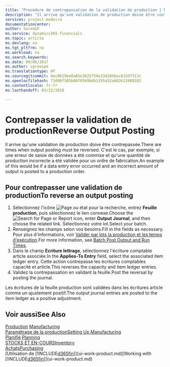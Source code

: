 ```yaml
---
title: "Procédure de contrepassation de la validation de production | Microsoft Docs"
description: "Il arrive qu'une validation de production doive être contrepassée. C'est le cas, par exemple, si une erreur de saisie de données a été commise et qu'une quantité de production incorrecte a été validée pour un ordre de fabrication."
services: project-madeira
documentationcenter: 
author: SorenGP
ms.service: dynamics365-financials
ms.topic: article
ms.devlang: na
ms.tgt_pltfrm: na
ms.workload: na
ms.search.keywords: 
ms.date: 09/06/2017
ms.author: sgroespe
ms.translationtype: HT
ms.sourcegitcommit: bec0619be0a65e3625759e13d2866ac615d7513c
ms.openlocfilehash: 73d90f585b86785b9bdb1355a52a682612488182
ms.contentlocale: fr-fr
ms.lasthandoff: 03/22/2018

---
```

# <a name="reverse-output-posting"></a><span data-ttu-id="3f834-104">Contrepasser la validation de production</span><span class="sxs-lookup"><span data-stu-id="3f834-104">Reverse Output Posting</span></span>
<span data-ttu-id="3f834-105">Il arrive qu'une validation de production doive être contrepassée.</span><span class="sxs-lookup"><span data-stu-id="3f834-105">There are times when output posting must be reversed.</span></span> <span data-ttu-id="3f834-106">C'est le cas, par exemple, si une erreur de saisie de données a été commise et qu'une quantité de production incorrecte a été validée pour un ordre de fabrication.</span><span class="sxs-lookup"><span data-stu-id="3f834-106">An example of this would be if a data entry error occurred and an incorrect amount of output is posted to a production order.</span></span>  

## <a name="to-reverse-an-output-posting"></a><span data-ttu-id="3f834-107">Pour contrepasser une validation de production</span><span class="sxs-lookup"><span data-stu-id="3f834-107">To reverse an output posting</span></span>  
1.  <span data-ttu-id="3f834-108">Sélectionnez l'icône ![Page ou état pour la recherche](media/ui-search/search_small.png "Page ou état pour la recherche"), entrez **Feuille production**, puis sélectionnez le lien connexe.</span><span class="sxs-lookup"><span data-stu-id="3f834-108">Choose the ![Search for Page or Report](media/ui-search/search_small.png "Search for Page or Report icon") icon, enter **Output Journal**, and then choose the related link.</span></span> <span data-ttu-id="3f834-109">Sélectionnez votre lot.</span><span class="sxs-lookup"><span data-stu-id="3f834-109">Select your batch.</span></span>  
2. <span data-ttu-id="3f834-110">Renseignez les champs selon vos besoins.</span><span class="sxs-lookup"><span data-stu-id="3f834-110">Fill in the fields as necessary.</span></span> <span data-ttu-id="3f834-111">Pour plus d'informations, voir [Valider par lots la production et les temps d'exécution](production-how-to-post-output-quantity.md).</span><span class="sxs-lookup"><span data-stu-id="3f834-111">For more information, see [Batch Post Output and Run Times](production-how-to-post-output-quantity.md).</span></span>
3.  <span data-ttu-id="3f834-112">Dans le champ **Ecriture lettrage**, sélectionnez l'écriture comptable article associée.</span><span class="sxs-lookup"><span data-stu-id="3f834-112">In the **Applies-To Entry** field, select the associated item ledger entry.</span></span> <span data-ttu-id="3f834-113">Cette action contrepasse les écritures comptables capacité et article.</span><span class="sxs-lookup"><span data-stu-id="3f834-113">This reverses the capacity and item ledger entries.</span></span>  
4. <span data-ttu-id="3f834-114">Validez la contrepassation en validant la feuille.</span><span class="sxs-lookup"><span data-stu-id="3f834-114">Post the reversal by posting the journal.</span></span>  

<span data-ttu-id="3f834-115">Les écritures de la feuille production sont validées dans les écritures article comme un ajustement positif.</span><span class="sxs-lookup"><span data-stu-id="3f834-115">The output journal entries are posted to the item ledger as a positive adjustment.</span></span>  

## <a name="see-also"></a><span data-ttu-id="3f834-116">Voir aussi</span><span class="sxs-lookup"><span data-stu-id="3f834-116">See Also</span></span>  
 <span data-ttu-id="3f834-117">[Production](production-manage-manufacturing.md)  </span><span class="sxs-lookup"><span data-stu-id="3f834-117">[Manufacturing](production-manage-manufacturing.md)  </span></span>  
 [<span data-ttu-id="3f834-118">Paramétrage de la production</span><span class="sxs-lookup"><span data-stu-id="3f834-118">Setting Up Manufacturing</span></span>](production-configure-production-processes.md)  
 <span data-ttu-id="3f834-119">[Planifié](production-planning.md)    </span><span class="sxs-lookup"><span data-stu-id="3f834-119">[Planning](production-planning.md)    </span></span>  
 [<span data-ttu-id="3f834-120">STOCKS ET EN-COURS</span><span class="sxs-lookup"><span data-stu-id="3f834-120">Inventory</span></span>](inventory-manage-inventory.md)  
 [<span data-ttu-id="3f834-121">Achats</span><span class="sxs-lookup"><span data-stu-id="3f834-121">Purchasing</span></span>](purchasing-manage-purchasing.md)  
 <span data-ttu-id="3f834-122">[Utilisation de [!INCLUDE[d365fin](includes/d365fin_md.md)]](ui-work-product.md)</span><span class="sxs-lookup"><span data-stu-id="3f834-122">[Working with [!INCLUDE[d365fin](includes/d365fin_md.md)]](ui-work-product.md)</span></span>  

